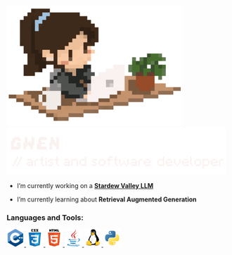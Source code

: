 <!--
<div align="center">
  <a href="https://gweneveve.io">
    <img src="https://i.pinimg.com/originals/f9/57/6f/f9576fca9fc8ef79976a1d6327bbe9ae.gif" alt="MasterHead">
  </a>
</div>

<h1 align="center">Hi 👋, I'm Gwen Hoover</h1>
<h3 align="center">A senior computer science major</h3>
-->
<img src="./avatar3.gif" alt="Demo GIF" width="400"/>
<img src="./bannertext.png" alt="Image description" width="500"/>

- I’m currently working on a [**Stardew Valley LLM**](https://github.com/gweneveve/Stardew-Valley-LLM)

- I’m currently learning about **Retrieval Augmented Generation**

<!--<h3 align="left">Connect with me:</h3>-->
<p align="left">
</p>

<h3 align="left">Languages and Tools:</h3>
<p align="left"> <a href="https://www.w3schools.com/cpp/" target="_blank" rel="noreferrer"> <img src="https://raw.githubusercontent.com/devicons/devicon/master/icons/cplusplus/cplusplus-original.svg" alt="cplusplus" width="40" height="40"/> </a> <a href="https://www.w3schools.com/css/" target="_blank" rel="noreferrer"> <img src="https://raw.githubusercontent.com/devicons/devicon/master/icons/css3/css3-original-wordmark.svg" alt="css3" width="40" height="40"/> </a> <a href="https://www.w3.org/html/" target="_blank" rel="noreferrer"> <img src="https://raw.githubusercontent.com/devicons/devicon/master/icons/html5/html5-original-wordmark.svg" alt="html5" width="40" height="40"/> </a> <a href="https://www.java.com" target="_blank" rel="noreferrer"> <img src="https://raw.githubusercontent.com/devicons/devicon/master/icons/java/java-original.svg" alt="java" width="40" height="40"/> </a> <a href="https://www.linux.org/" target="_blank" rel="noreferrer"> <img src="https://raw.githubusercontent.com/devicons/devicon/master/icons/linux/linux-original.svg" alt="linux" width="40" height="40"/> </a> <a href="https://www.python.org" target="_blank" rel="noreferrer"> <img src="https://raw.githubusercontent.com/devicons/devicon/master/icons/python/python-original.svg" alt="python" width="40" height="40"/> </a> </p>

